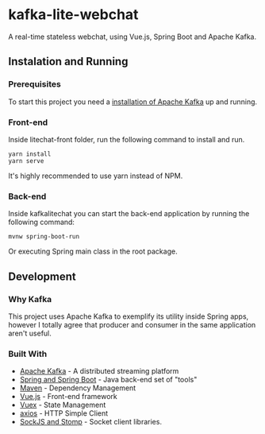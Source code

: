 # kafka-lite-webchat
A real-time stateless webchat, using Vue.js, Spring Boot and Apache Kafka.


## Instalation and Running
### Prerequisites
To start this project you need a [installation of Apache Kafka](https://kafka.apache.org/quickstart) up and running.

### Front-end
Inside litechat-front folder, run the following command to install and run.
```
yarn install
yarn serve
```

It's highly recommended to use yarn instead of NPM.

### Back-end
Inside kafkalitechat you can start the back-end application by running the following command:
```
mvnw spring-boot-run
```

Or executing Spring main class in the root package.

## Development
### Why Kafka
This project uses Apache Kafka to exemplify its utility inside Spring apps, however I totally agree that producer and consumer in the same application aren't useful.

### Built With

* [Apache Kafka](https://spring.io/projects/spring-boot) - A distributed streaming platform
* [Spring and Spring Boot](https://spring.io/projects/spring-boot) - Java back-end set of "tools"
* [Maven](https://maven.apache.org/) - Dependency Management
* [Vue.js](https://vuejs.org/) - Front-end framework 
* [Vuex](https://vuex.vuejs.org/) - State Management 
* [axios](https://github.com/axios/axios) - HTTP Simple Client
* [SockJS and Stomp](https://stomp-js.github.io/guide/stompjs/rx-stomp/ng2-stompjs/2018/09/10/using-stomp-with-sockjs.html) - Socket client libraries.
